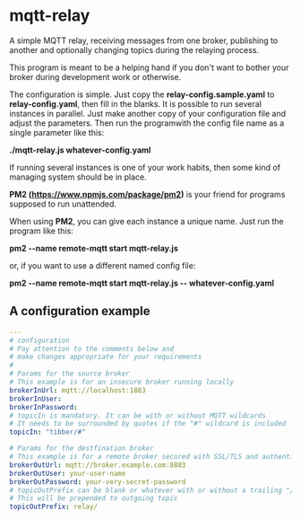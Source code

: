 # mqtt-relay
A simple MQTT relay, receiving messages from one broker, publishing to another and optionally changing topics during the relaying process.

This program is meant to be a helping hand if you don't want to bother your broker during development work or otherwise.

The configuration is simple. Just copy the **relay-config.sample.yaml** to **relay-config.yaml**, then fill in the blanks.
It is possible to run several instances in parallel. Just make another copy of your configuration file and adjust the parameters.
Then run the programwith the config file name as a single parameter like this:

  **./mqtt-relay.js whatever-config.yaml**

If running several instances is one of your work habits, then some kind of managing system should be in place.

**PM2 (https://www.npmjs.com/package/pm2)** is your friend for programs supposed to run unattended.

When using **PM2**, you can give each instance a unique name.
Just run the program like this:

  **pm2 --name remote-mqtt start mqtt-relay.js**

or, if you want to use a different named config file:

  **pm2 --name remote-mqtt start mqtt-relay.js -- whatever-config.yaml**

  ## A configuration example

  ```yaml
---
# configuration
# Pay attention to the comments below and
# make changes appropriate for your requirements
# 
# Params for the source broker
# This example is for an insecure broker running locally
brokerInUrl: mqtt://localhost:1883
brokerInUser:
brokerInPassword:
# topicIn is mandatory. It can be with or without MQTT wildcards
# It needs to be surrounded by quotes if the "#" wildcard is included
topicIn: "tibber/#"

# Params for the destfination broker
# This example is for a remote broker secured with SSL/TLS and authentication
brokerOutUrl: mqtt://broker.example.com:8883
brokerOutUser: your-user-name
brokerOutPassword: your-very-secret-password
# topicOutPrefix can be blank or whatever with or without a trailing "/". 
# This will be prepended to outgoing topic
topicOutPrefix: relay/
```
